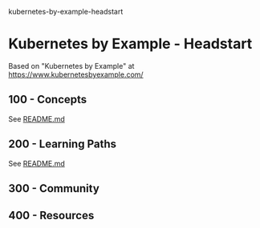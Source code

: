 kubernetes-by-example-headstart
# Kubernetes by Example - Headstart

Based on "Kubernetes by Example" at https://www.kubernetesbyexample.com/

## 100 - Concepts

See [README.md](./100/README.md)

## 200 - Learning Paths

See [README.md](./200/README.md)

## 300 - Community


## 400 - Resources
